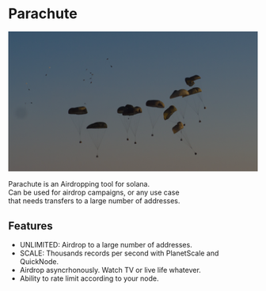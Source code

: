 # Parachute

![Parachute!](/readme/readme.png "Parachutes")

Parachute is an Airdropping tool for solana.  
Can be used for airdrop campaigns, or any use case   
that needs transfers to a large number of addresses.

## Features

  - UNLIMITED: Airdrop to a large number of addresses.
  - SCALE: Thousands records per second with PlanetScale and QuickNode.
  - Airdrop asyncrhonously. Watch TV or live life whatever.
  - Ability to rate limit according to your node.
